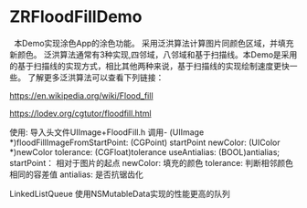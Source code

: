 # ZRFloodFillDemo
 
 本Demo实现涂色App的涂色功能。
 采用泛洪算法计算图片同颜色区域，并填充新颜色。
 泛洪算法通常有3种实现,四邻域，八邻域和基于扫描线。本Demo是采用的基于扫描线的实现方式，相比其他两种来说，基于扫描线的实现绘制速度更快一些。
 了解更多泛洪算法可以查看下列链接：
 
https://en.wikipedia.org/wiki/Flood_fill

https://lodev.org/cgtutor/floodfill.html

使用:
导入头文件UIImage+FloodFill.h
调用- (UIImage *)floodFillImageFromStartPoint: (CGPoint) startPoint newColor: (UIColor *)newColor tolerance: (CGFloat)tolerance useAntialias: (BOOL)antialias;
startPoint： 相对于图片的起点
newColor: 填充的颜色
tolerance: 判断相邻颜色相同的容差值
antialias: 是否抗锯齿化

LinkedListQueue
使用NSMutableData实现的性能更高的队列
